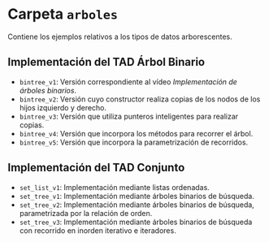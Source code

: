 # Carpeta `arboles`

Contiene los ejemplos relativos a los tipos de datos arborescentes.

## Implementación del TAD Árbol Binario

 * `bintree_v1`: Versión correspondiente al vídeo *Implementación de árboles binarios*.
 * `bintree_v2`: Versión cuyo constructor realiza copias de los nodos de los hijos izquierdo y derecho.
 * `bintree_v3`: Versión que utiliza punteros inteligentes para realizar copias.
 * `bintree_v4`: Versión que incorpora los métodos para recorrer el árbol.
 * `bintree_v5`: Versión que incorpora la parametrización de recorridos.
 
## Implementación del TAD Conjunto

 * `set_list_v1`: Implementación mediante listas ordenadas.
 * `set_tree_v1`: Implementación mediante árboles binarios de búsqueda.
 * `set_tree_v2`: Implementación mediante árboles binarios de búsqueda, parametrizada por la relación de orden.
 * `set_tree_v3`: Implementación mediante árboles binarios de búsqueda con recorrido en inorden iterativo e iteradores.
